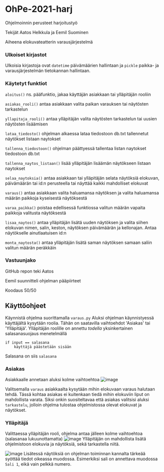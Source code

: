 # OhPe-2021-harj
Ohjelmoinnin perusteet harjoitustyö

Tekijät Aatos Helkkula ja Eemil Suominen

Aiheena elokuvateatterin varausjärjestelmä

### Ulkoiset kirjastot
Ulkoisia kirjastoja ovat `datetime` päivämäärien hallintaan ja `pickle` paikka- ja varausjärjestelmän tietokannan hallintaan.

### Käytetyt funktiot

`aloitus()` ns. pääfunktio, jakaa käyttäjän asiakkaan tai ylläpitäjän rooliin

`asiakas_rooli()` antaa asiakkaan valita paikan varauksen tai näytösten tarkastelun

`yllapitaja_rooli()` antaa ylläpitäjän valita näytösten tarkastelun tai uusien näytösten lisäämisen

`lataa_tiedosto()` ohjelman alkaessa lataa tiedostoon db.txt tallennetut näytökset listaan naytokset

`tallenna_tiedostoon()` ohjelman päättyessä tallentaa listan naytokset tiedostoon db.txt

`tallenna_naytos_listaan()` lisää ylläpitäjän lisäämän näytökseen listaan naytokset

`selaa_naytoksia()` antaa asiakkaan tai ylläpitäjän selata näytöksiä elokuvan, päivämäärän tai id:n perusteella tai näyttää kaikki mahdolliset elokuvat

`varaus()` antaa asiakkaan valita haluamansa näytöksen ja valita haluamansa määrän paikkoja kyseisestä näytöksestä

`varaa_paikka()` poistaa edellisessä funktiossa valitun määrän vapaita paikkoja valitusta näytöksestä

`lisaa_naytos()` antaa ylläpitäjän lisätä uuden näytöksen ja valita siihen elokuvan nimen, salin, keston, näytöksen päivämäärän ja kellonajan. Antaa näytökselle ainutlaatuisen id:n

`monta_naytosta()` antaa ylläpitäjän lisätä saman näytöksen samaan saliin valitun määrän peräkkäin

### Vastuunjako
GitHub repon teki Aatos

Eemil suunnitteli ohjelman pääpiirteet

Koodaus 50/50

## Käyttöohjeet
Käynnistä ohjelma suorittamalla `varaus.py`
Aluksi ohjelman käynnistyessä käyttäjältä kysytään roolia.
Tähän on saatavilla vaihtoehdot 'Asiakas' tai 'Ylläpitäjä'.
Ylläpitäjän roolille on annettu _todella_ yksinkertainen salasanasuojaus menetelmällä
```
if input == salasana
    käyttäjä päästetään sisään
```
Salasana on siis `salasana`

### Asiakas
Asiakkaalle annetaan aluksi kolme vaihtoehtoa
![image](https://user-images.githubusercontent.com/7459186/146674548-3cdabf40-d88b-492a-a8a9-4e92059bb59b.png)

Valitsemalla `varaus` asiakkaalta kysytään mihin elokuvaan varaus halutaan tehdä.
Tässä kohtaa asiakas ei kuitenkaan tiedä mihin elokuviin liput on mahdollista varata.
Siksi onkin suositeltavaa että asiakas valitsisi aluksi `tarkastelu`, jolloin ohjelma tulostaa ohjelmistossa olevat elokuvat ja näytökset.

### Ylläpitäjä
Valittaessa ylläpitäjän rooli, ohjelma antaa jälleen kolme vaihtoehtoa (salasanaa lukuunottamatta)
![image](https://user-images.githubusercontent.com/7459186/146674900-2a8d6d61-df26-455a-9a9f-b0cafa719703.png)
Ylläpitäjän on mahdollista lisätä ohjelmistoon elokuvia ja näytöksiä, sekä tarkastella niitä.

![image](https://user-images.githubusercontent.com/7459186/146674970-057cc1d6-6178-49f1-92cf-1e0fcf619ceb.png)
Lisätessä näytöksiä on ohjelman toiminnan kannalta tärkeää syöttää tiedot oikeassa muodossa.
Esimerkiksi sali on annettava muodossa `Sali 1`, eikä vain pelkkä numero.
